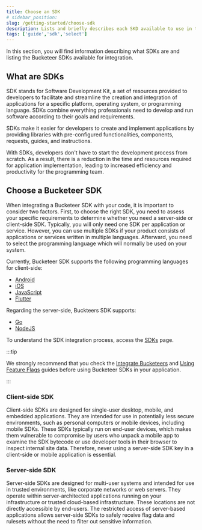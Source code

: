 ```yaml
---
title: Choose an SDK
# sidebar_position: 
slug: /getting-started/choose-sdk
description: Lists and briefly describes each SKD available to use in the integration process.
tags: ['guide','sdk','select']
---
```


In this section, you will find information describing what SDKs are and listing the Bucketeer SDKs available for integration.

## What are SDKs

SDK stands for Software Development Kit, a set of resources provided to developers to facilitate and streamline the creation and integration of applications for a specific platform, operating system, or programming language. SDKs combine everything professionals need to develop and run software according to their goals and requirements. 

SDKs make it easier for developers to create and implement applications by providing libraries with pre-configured functionalities, components, requests, guides, and instructions.

With SDKs, developers don't have to start the development process from scratch. As a result, there is a reduction in the time and resources required for application implementation, leading to increased efficiency and productivity for the programming team.

## Choose a Bucketeer SDK

When integrating a Bucketeer SDK with your code, it is important to consider two factors. First, to choose the right SDK, you need to assess your specific requirements to determine whether you need a server-side or client-side SDK. Typically, you will only need one SDK per application or service. However, you can use multiple SDKs if your product consists of applications or services written in multiple languages. Afterward, you need to select the programming language which will normally be used on your system.

Currently, Bucketeer SDK supports the following programming languages for client-side:

- [Android](/sdk/client-side/android)
- [iOS](/sdk/client-side/ios)
- [JavaScript](/sdk/client-side/javascript)
- [Flutter](/sdk/client-side/flutter)

Regarding the server-side, Buckteers SDK supports:

- [Go](/sdk/server-side/go)
- [NodeJS](/sdk/server-side/node-js)

To understand the SDK integration process, access the [SDKs](/sdk) page. 

:::tip

We strongly recommend that you check the [Integrate Bucketeers](./integrate-bucketeers.md) and [Using Feature Flags](../using-feature-flags/) guides before using Bucketeer SDKs in your application.

:::

### Client-side SDK

Client-side SDKs are designed for single-user desktop, mobile, and embedded applications. They are intended for use in potentially less secure environments, such as personal computers or mobile devices, including mobile SDKs. These SDKs typically run on end-user devices, which makes them vulnerable to compromise by users who unpack a mobile app to examine the SDK bytecode or use developer tools in their browser to inspect internal site data. Therefore, never using a server-side SDK key in a client-side or mobile application is essential.

### Server-side SDK

Server-side SDKs are designed for multi-user systems and intended for use in trusted environments, like corporate networks or web servers. They operate within server-architected applications running on your infrastructure or trusted cloud-based infrastructure. These locations are not directly accessible by end-users. The restricted access of server-based applications allows server-side SDKs to safely receive flag data and rulesets without the need to filter out sensitive information.
